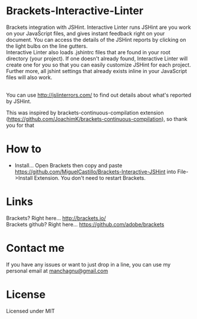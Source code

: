 Brackets-Interactive-Linter
===========================

Brackets integration with JSHint.  Interactive Linter runs JSHint are you work on your JavaScript files, and gives instant feedback right on your document.  You can access the details of the JSHint reports by clicking on the light bulbs on the line gutters.<br>
Interactive Linter also loads .jshintrc files that are found in your root directory (your project). If one doesn't already found, Interactive Linter will create one for you so that you can easily customize JSHint for each project.  Further more, all jshint settings that already exists inline in your JavaScript files will also work.<br><br>

You can use http://jslinterrors.com/ to find out details about what's reported by JSHint.

This was inspired by brackets-continuous-compilation extension (https://github.com/JoachimK/brackets-continuous-compilation), so thank you for that


How to
===============

* Install... Open Brackets then copy and paste https://github.com/MiguelCastillo/Brackets-Interactive-JSHint into File->Install Extension.  You don't need to restart Brackets.


Links
===============
Brackets? Right here... http://brackets.io/ <br>
Brackets github? Right here... https://github.com/adobe/brackets


Contact me
===============

If you have any issues or want to just drop in a line, you can use my personal email at manchagnu@gmail.com

License
===============

Licensed under MIT
